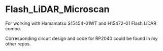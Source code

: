 # Flash_LiDAR_Microscan

For working with Hamamatsu S15454-01WT and H15472-01 Flash LiDAR combo.

Corresponding circuit design and code for RP2040 could be found in my other repos. 

